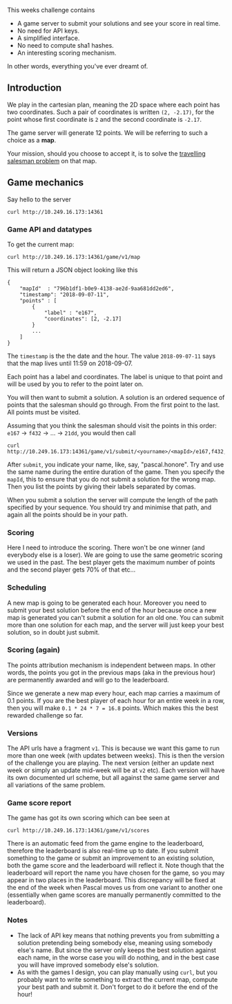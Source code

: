 
This weeks challenge contains

- A game server to submit your solutions and see your score in real time.
- No need for API keys.
- A simplified interface.
- No need to compute sha1 hashes.
- An interesting scoring mechanism. 

In other words, everything you've ever dreamt of.

## Introduction

We play in the cartesian plan, meaning the 2D space where each point has two coordinates. Such a pair of coordinates is written `(2, -2.17)`, for the point whose first coordinate is `2` and the second coordinate is `-2.17`.

The game server will generate 12 points. We will be referring to such a choice as a **map**.

Your mission, should you choose to accept it, is to solve the [travelling salesman problem](https://en.wikipedia.org/wiki/Travelling_salesman_problem) on that map.

## Game mechanics

Say hello to the server

```
curl http://10.249.16.173:14361
```

### Game API and datatypes

To get the current map:

```
curl http://10.249.16.173:14361/game/v1/map
```

This will return a JSON object looking like this

```
{
    "mapId"  : "796b1df1-b0e9-4138-ae2d-9aa681dd2ed6",
    "timestamp": "2018-09-07-11",
    "points" : [
        {
            "label" : "e167",
            "coordinates": [2, -2.17]
        }
        ...
    ]
}
```

The `timestamp` is the the date and the hour. The value `2018-09-07-11` says that the map lives until 11:59 on 2018-09-07.

Each point has a label and coordinates. The label is unique to that point and will be used by you to refer to the point later on. 

You will then want to submit a solution. A solution is an ordered sequence of points that the salesman should go through. From the first point to the last. All points must be visited.

Assuming that you think the salesman should visit the points in this order: `e167` -> `f432` -> ... -> `21dd`, you would then call

```
curl http://10.249.16.173:14361/game/v1/submit/<yourname>/<mapId>/e167,f432,...,21dd
```

After `submit`, you indicate your name, like, say, "pascal.honore". Try and use the same name during the entire duration of the game. Then you specify the `mapId`, this to ensure that you do not submit a solution for the wrong map. Then you list the points by giving their labels separated by comas.

When you submit a solution the server will compute the length of the path specified by your sequence. You should try and minimise that path, and again all the points should be in your path.

### Scoring

Here I need to introduce the scoring. There won't be one winner (and everybody else is a loser). We are going to use the same geometric scoring we used in the past. The best player gets the maximum number of points and the second player gets 70% of that etc...

### Scheduling

A new map is going to be generated each hour. Moreover you need to submit your best solution before the end of the hour because once a new map is generated you can't submit a solution for an old one. You can submit more than one solution for each map, and the server will just keep your best solution, so in doubt just submit.

### Scoring (again)

The points attribution mechanism is independent between maps. In other words, the points you got in the previous maps (aka in the previous hour) are permanently awarded and will go to the leaderboard. 

Since we generate a new map every hour, each map carries a maximum of 0.1 points. If you are the best player of each hour for an entire week in a row, then you will make `0.1 * 24 * 7 = 16.8` points. Which makes this the best rewarded challenge so far. 

### Versions

The API urls have a fragment `v1`. This is because we want this game to run more than one week (with updates between weeks). This is then the version of the challenge you are playing. The next version (either an update next week or simply an update mid-week will be at `v2` etc). Each version will have its own documented url scheme, but all against the same game server and all variations of the same problem. 

### Game score report

The game has got its own scoring which can bee seen at

```
curl http://10.249.16.173:14361/game/v1/scores
```

There is an automatic feed from the game engine to the leaderboard, therefore the leaderboard is also real-time up to date. If you submit something to the game or submit an improvement to an existing solution, both the game score and the leaderboard will reflect it. Note though that the leaderboard will report the name you have chosen for the game, so you may appear in two places in the leaderboard. This discrepancy will be fixed at the end of the week when Pascal moves us from one variant to another one (essentially when game scores are manually permanently committed to the leaderboard).

### Notes

- The lack of API key means that nothing prevents you from submitting a solution pretending being somebody else, meaning using somebody else's name. But since the server only keeps the best solution against each name, in the worse case you will do nothing, and in the best case you will have improved somebody else's solution. 
- As with the games I design, you can play manually using `curl`, but you probably want to write something to extract the current map, compute your best path and submit it. Don't forget to do it before the end of the hour!